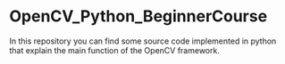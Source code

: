 # OpenCV_Python_BeginnerCourse
In this repository you can find some source code implemented in python that explain the main function of the OpenCV framework.

